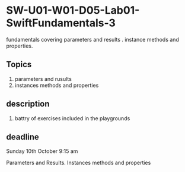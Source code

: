 # SW-U01-W01-D05-Lab01-SwiftFundamentals-3
fundamentals covering parameters and results .
instance methods and properties.

## Topics 
1. parameters and rusults
2. instances methods and properties

## description
1. battry of exercises included in the playgrounds

## deadline
Sunday 10th October 9:15 am

Parameters and Results. Instances methods and properties
